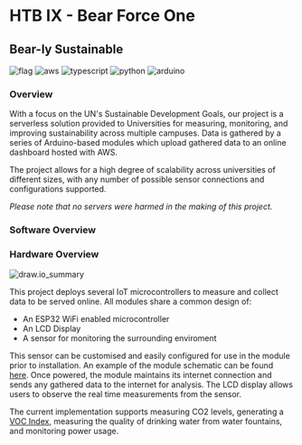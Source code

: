 # HTB IX - Bear Force One
## **Bear-ly Sustainable**

![flag](https://cdn.discordapp.com/attachments/1072492927047172146/1081543714901590057/flag.png)
![aws](https://img.shields.io/badge/Amazon_AWS-FF9900?style=for-the-badge&logo=amazonaws&logoColor=white)
![typescript](https://img.shields.io/badge/TypeScript-007ACC?style=for-the-badge&logo=typescript&logoColor=white)
![python](https://img.shields.io/badge/Python-FFD43B?style=for-the-badge&logo=python&logoColor=blue)
![arduino](https://img.shields.io/badge/Arduino-00979D?style=for-the-badge&logo=Arduino&logoColor=white)

### Overview
With a focus on the UN's Sustainable Development Goals, our project is a serverless solution provided to Universities for measuring, monitoring, and improving sustainability across multiple campuses. Data is gathered by a series of Arduino-based modules which upload gathered data to an online dashboard hosted with AWS.

The project allows for a high degree of scalability across universities of different sizes, with any number of possible sensor connections and configurations supported.

*Please note that no servers were harmed in the making of this project.*

### Software Overview

### Hardware Overview
![draw.io_summary](https://cdn.discordapp.com/attachments/1072492927047172146/1081838317726875698/HardwareSummary.png)

This project deploys several IoT microcontrollers to measure and collect data to be served online. All modules share a common design of:

- An ESP32 WiFi enabled microcontroller
- An LCD Display
- A sensor for monitoring the surrounding enviroment

This sensor can be customised and easily configured for use in the module prior to installation. An example of the module schematic can be found [here](https://github.com/davidbeechey/htb-ix-bear-force-one/blob/main/hardware/docs/Sensor%20Module%20Schematic.jpg). Once powered, the module maintains its internet connection and sends any gathered data to the internet for analysis. The LCD display allows users to observe the real time measurements from the sensor.

The current implementation supports measuring CO2 levels, generating a [VOC Index](https://en.wikipedia.org/wiki/Volatile_organic_compound), measuring the quality of drinking water from water fountains, and monitoring power usage.